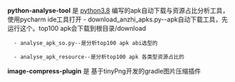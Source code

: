 **python-analyse-tool** 是 [python3.8](https://www.jianshu.com/p/998d32049be3) 编写的apk自动下载与资源占比分析工具，使用pycharm ide工具打开
      - download_anzhi_apks.py--apk自动下载工具，先运行这个。top100 apk会下载到根目录/download
      
      - analyse_apk_so.py--是分析top100 apk abi选型的
      
      - analyse_apk_resource--是分析top100 apk 各类型资源占比的
     
      

**image-compress-plugin** 是 基于tinyPng开发的gradle图片压缩插件